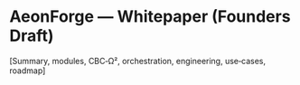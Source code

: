 # AeonForge — Whitepaper (Founders Draft)

[Summary, modules, CBC‑Ω², orchestration, engineering, use‑cases, roadmap]
